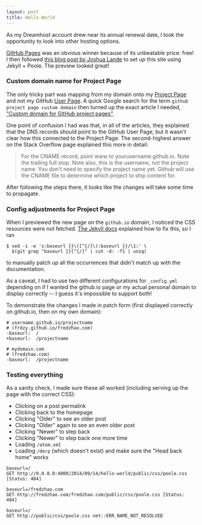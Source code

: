 ```yaml
---
layout: post
title: Hello World
---
```


As my Dreamhost account drew near its annual renewal date, I took the opportunity to look into other hosting options.

[GitHub Pages](https://pages.github.com/) was an obvious winner because of its unbeatable price: free! I then followed [this blog post by Joshua Lande](http://joshualande.com/jekyll-github-pages-poole/) to set up this site using Jekyll + Poole. The preview looked great!

### Custom domain name for Project Page

The only tricky part was mapping from my domain onto my [Project Page](https://github.com/frdzy/fredzhao.com) and not my GitHub [User Page](https://frdzy.github.io). A quick Google search for the term `github project page custom domain` then turned up the exact article I needed, ["Custom domain for GitHub project pages"](http://stackoverflow.com/questions/9082499/custom-domain-for-github-project-pages).

One point of confusion I had was that, in all of the articles, they explained that the DNS records should point to the GitHub User Page, but it wasn't clear how this connected to the Project Page. The second-highest answer on the Stack Overflow page explained this more in detail:

> For the CNAME record, point www to yourusername.github.io. Note the trailing full stop. Note also, this is the username, not the project name. You don't need to specify the project name yet. Github will use the CNAME file to determine which project to ship content for.

After following the steps there, it looks like the changes will take some time to propagate.

### Config adjustments for Project Page

When I previewed the new page on the `github.io` domain, I noticed the CSS resources were not fetched. [The Jekyll docs](http://jekyllrb.com/docs/github-pages/#project-page-url-structure) explained how to fix this, so I ran

```
$ sed -i -e 's:baseurl }}\([^{/]\):baseurl }}/\1:' \
  $(git grep "baseurl }}[^{/]" | cut -d: -f1 | uniq)
```

to manually patch up all the occurrences that didn't match up with the documentation.

As a caveat, I had to use two different configurations for `_config.yml` depending on if I wanted the github.io page or my actual personal domain to display correctly -- I guess it's impossible to support both!

To demonstrate the changes I made in patch form (first displayed correctly on github.io, then on my own domain):

```
# username.github.io/projectname
# (frdzy.github.io/fredzhao.com)
-baseurl:  /
+baseurl:  /projectname

# mydomain.com
# (fredzhao.com)
-baseurl:  /projectname
```

### Testing everything

As a sanity check, I made sure these all worked (including serving up the page with the correct CSS):

* Clicking on a post permalink
* Clicking back to the homepage
* Clicking "Older" to see an older post
* Clicking "Older" again to see an even older post
* Clicking "Newer" to step back
* Clicking "Newer" to step back one more time
* Loading `/atom.xml`
* Loading `/derp` (which doesn't exist) and make sure the "Head back home" works

```
baseurl=/
GET http://0.0.0.0:4000/2014/09/14/hello-world/public/css/poole.css [Status: 404]

baseurl=/fredzhao.com
GET http://fredzhao.com/fredzhao.com/public/css/poole.css [Status: 404]

baseurl=/
GET http://public/css/poole.css net::ERR_NAME_NOT_RESOLVED
```

